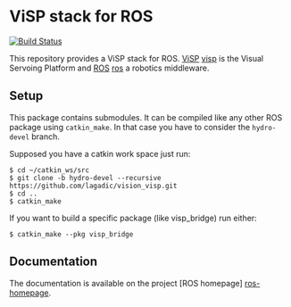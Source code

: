 # ViSP stack for ROS

[![Build Status](https://travis-ci.org/laas/vision_visp.png?branch=master)](https://travis-ci.org/laas/vision_visp)

This repository provides a ViSP stack for ROS. [ViSP] [visp] is the
Visual Servoing Platform and [ROS] [ros] a robotics middleware.

## Setup

This package contains submodules. It can be compiled like any other ROS package using `catkin_make`. In that case you have to consider the `hydro-devel` branch.

Supposed you have a catkin work space just run:

	$ cd ~/catkin_ws/src 
	$ git clone -b hydro-devel --recursive https://github.com/lagadic/vision_visp.git
	$ cd ..
	$ catkin_make 

If you want to build a specific package (like visp_bridge) run either:

	$ catkin_make --pkg visp_bridge


## Documentation

The documentation is available on the project [ROS homepage]
[ros-homepage].

[github-homepage]: https://github.com/lagadic/vision_visp
[ros-homepage]: http://www.ros.org/wiki/vision_visp
[visp]: http://team.inria.fr/lagadic/visp/visp.html
[ros]: http://www.ros.org
